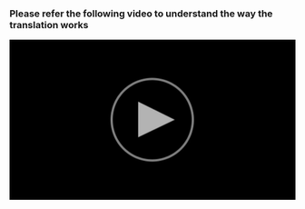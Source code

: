 ### Please refer the following video to understand the way the translation works

[![Watch the video](assets/play.png)](https://drive.google.com/file/d/1WlzBTKylfYmNHc0JbPNkJbyNtlYaXfbX/view)
